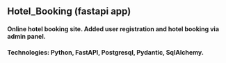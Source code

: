 ## Hotel_Booking (fastapi app)

#### Online hotel booking site. Added user registration and hotel booking via admin panel.

#### Technologies: Python, FastAPI, Postgresql, Pydantic, SqlAlchemy.
